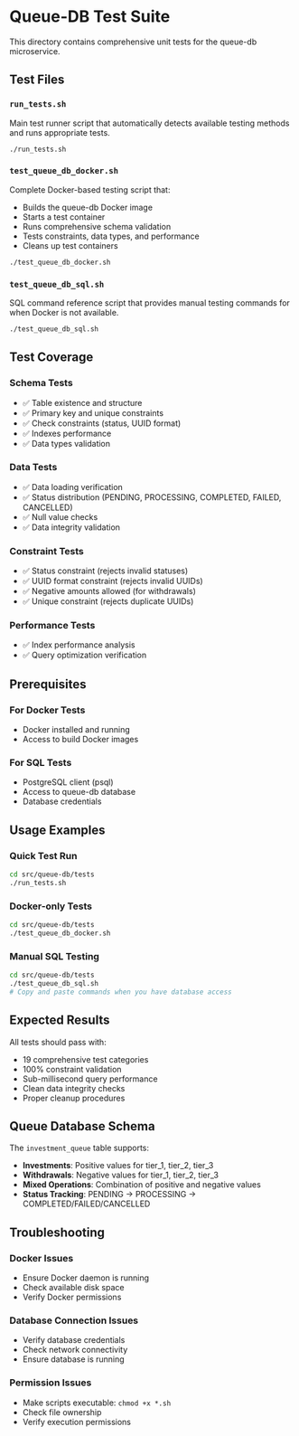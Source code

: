 # Queue-DB Test Suite

This directory contains comprehensive unit tests for the queue-db microservice.

## Test Files

### `run_tests.sh`
Main test runner script that automatically detects available testing methods and runs appropriate tests.

```bash
./run_tests.sh
```

### `test_queue_db_docker.sh`
Complete Docker-based testing script that:
- Builds the queue-db Docker image
- Starts a test container
- Runs comprehensive schema validation
- Tests constraints, data types, and performance
- Cleans up test containers

```bash
./test_queue_db_docker.sh
```

### `test_queue_db_sql.sh`
SQL command reference script that provides manual testing commands for when Docker is not available.

```bash
./test_queue_db_sql.sh
```

## Test Coverage

### Schema Tests
- ✅ Table existence and structure
- ✅ Primary key and unique constraints
- ✅ Check constraints (status, UUID format)
- ✅ Indexes performance
- ✅ Data types validation

### Data Tests
- ✅ Data loading verification
- ✅ Status distribution (PENDING, PROCESSING, COMPLETED, FAILED, CANCELLED)
- ✅ Null value checks
- ✅ Data integrity validation

### Constraint Tests
- ✅ Status constraint (rejects invalid statuses)
- ✅ UUID format constraint (rejects invalid UUIDs)
- ✅ Negative amounts allowed (for withdrawals)
- ✅ Unique constraint (rejects duplicate UUIDs)

### Performance Tests
- ✅ Index performance analysis
- ✅ Query optimization verification

## Prerequisites

### For Docker Tests
- Docker installed and running
- Access to build Docker images

### For SQL Tests
- PostgreSQL client (psql)
- Access to queue-db database
- Database credentials

## Usage Examples

### Quick Test Run
```bash
cd src/queue-db/tests
./run_tests.sh
```

### Docker-only Tests
```bash
cd src/queue-db/tests
./test_queue_db_docker.sh
```

### Manual SQL Testing
```bash
cd src/queue-db/tests
./test_queue_db_sql.sh
# Copy and paste commands when you have database access
```

## Expected Results

All tests should pass with:
- 19 comprehensive test categories
- 100% constraint validation
- Sub-millisecond query performance
- Clean data integrity checks
- Proper cleanup procedures

## Queue Database Schema

The `investment_queue` table supports:
- **Investments**: Positive values for tier_1, tier_2, tier_3
- **Withdrawals**: Negative values for tier_1, tier_2, tier_3
- **Mixed Operations**: Combination of positive and negative values
- **Status Tracking**: PENDING → PROCESSING → COMPLETED/FAILED/CANCELLED

## Troubleshooting

### Docker Issues
- Ensure Docker daemon is running
- Check available disk space
- Verify Docker permissions

### Database Connection Issues
- Verify database credentials
- Check network connectivity
- Ensure database is running

### Permission Issues
- Make scripts executable: `chmod +x *.sh`
- Check file ownership
- Verify execution permissions
